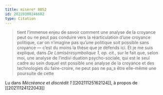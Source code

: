 ```yaml
---
title: misère* 8052
id: 20220108246602
type: Citation
---
```


> tient l’immense enjeu de savoir comment une analyse de la croyance peut ou ne peut pas conduire vers la réarticulation d’une croyance politique, car on n’imagine pas qu’une politique soit possible sans croyance — c’est du moins la thèse que je défends ici. Et je me suis expliqué, dans *De Lamisèresymbolique 1, op. cit.*, sur le fait que, selon moi, une analyse de l’indivi duation psycho-sociale, qui est le seul cadre au sein duquel est possible une analyse de la croyance et des technologies du faire-croire, ne peut pas ne pa_s être elle-même une poursuite de cette

Lu dans *Mécréance et discrédit 1* [[20211125162124]], à propos de [[20211124122043]]